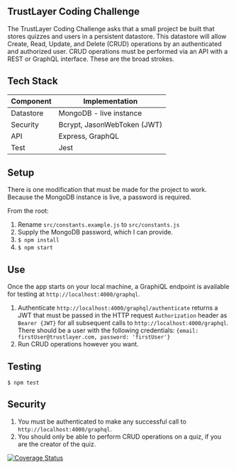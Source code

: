 ## TrustLayer Coding Challenge

The TrustLayer Coding Challenge asks that a small project be built that stores quizzes and users in a persistent datastore. This datastore will allow Create, Read, Update, and Delete (CRUD) operations by an authenticated and authorized user. CRUD operations must be performed via an API with a REST or GraphQL interface. These are the broad strokes.

## Tech Stack
Component         | Implementation   | 
------------------|------------------|
Datastore | MongoDB - live instance   |
Security | Bcrypt, JasonWebToken (JWT)  |
API | Express, GraphQL  |
Test | Jest  |


## Setup
There is one modification that must be made for the project to work. Because the MongoDB instance is live, a password is required.

From the root:

1. Rename ```src/constants.example.js``` to ```src/constants.js```  
2. Supply the MongoDB password, which I can provide.
3. ```$ npm install```
4. ```$ npm start```

## Use
Once the app starts on your local machine, a GraphiQL endpoint is available for testing at ```http://localhost:4000/graphql```.

1. Authenticate ```http://localhost:4000/graphql/authenticate``` returns a JWT that must be passed in the HTTP request ```Authorization``` header as ```Bearer {JWT}``` for all subsequent calls to ```http://localhost:4000/graphql```. There should be a user with the following credentials: ```{email: firstUser@trustlayer.com, password: 'firstUser'}```
2. Run CRUD operations however you want.

## Testing
```
$ npm test
```

## Security
1. You must be authenticated to make any successful call to ```http://localhost:4000/graphql```.
2. You should only be able to perform CRUD operations on a quiz, if you are the creator of the quiz. 



[![Coverage Status](https://github.com/taciturnip/TrustLayer/workflows/Node.js%20CI/badge.svg)](https://github.com/taciturnip/TrustLayer/actions/workflows/node.js.yml)

